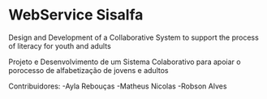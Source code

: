 # WebService Sisalfa
Design and Development of a Collaborative System to support the process of literacy for youth and adults

Projeto e Desenvolvimento de um Sistema Colaborativo para apoiar o porocesso de alfabetização de jovens e adultos

Contribuidores:
-Ayla Rebouças
-Matheus Nicolas
-Robson Alves